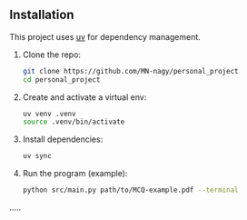 ## Installation

This project uses [uv](https://docs.astral.sh/uv/) for dependency management.

1. Clone the repo:
   ```bash
   git clone https://github.com/MN-nagy/personal_project
   cd personal_project

2. Create and activate a virtual env:
   ```bash
   uv venv .venv
   source .venv/bin/activate
   ```

3. Install dependencies:
    ```bash
    uv sync

    ```
4. Run the program (example):
    ```bash
    python src/main.py path/to/MCQ-example.pdf --terminal
    ```
.....
